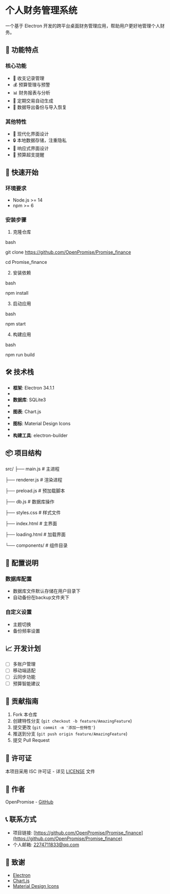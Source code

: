 # 个人财务管理系统

一个基于 Electron 开发的跨平台桌面财务管理应用，帮助用户更好地管理个人财务。

## 🌟 功能特点

### 核心功能
- 📝 收支记录管理
- 💰 预算管理与预警
- 📊 财务报表与分析
- 🔄 定期交易自动生成
- 💾 数据导出备份与导入恢复

### 其他特性
- 🎨 现代化界面设计
- 🔒 本地数据存储，注重隐私
- 📱 响应式界面设计
- 🔔 预算超支提醒

## 🚀 快速开始

### 环境要求
- Node.js >= 14
- npm >= 6

### 安装步骤

1. 克隆仓库

bash

git clone https://github.com/OpenPromise/Promise_finance

cd Promise_finance

2. 安装依赖

bash

npm install

3. 启动应用

bash

npm start

4. 构建应用

bash

npm run build


## 🛠️ 技术栈

- **框架**: Electron 34.1.1
- 
- **数据库**: SQLite3
- 
- **图表**: Chart.js
- 
- **图标**: Material Design Icons
- 
- **构建工具**: electron-builder

## 📦 项目结构

src/
├── main.js # 主进程

├── renderer.js # 渲染进程

├── preload.js # 预加载脚本

├── db.js # 数据库操作

├── styles.css # 样式文件

├── index.html # 主界面

├── loading.html # 加载界面

└── components/ # 组件目录


## 🔧 配置说明

### 数据库配置
- 数据库文件默认存储在用户目录下
- 自动备份在backup文件夹下

### 自定义设置
- 主题切换
- 备份频率设置


## 📈 开发计划

- [ ] 多账户管理
- [ ] 移动端适配
- [ ] 云同步功能
- [ ] 预算智能建议

## 🤝 贡献指南

1. Fork 本仓库
2. 创建特性分支 (`git checkout -b feature/AmazingFeature`)
3. 提交更改 (`git commit -m '添加一些特性'`)
4. 推送到分支 (`git push origin feature/AmazingFeature`)
5. 提交 Pull Request

## 📄 许可证

本项目采用 ISC 许可证 - 详见 [LICENSE](LICENSE) 文件

## 👥 作者

OpenPromise - [GitHub](https://github.com/OpenPromise)

## 📞 联系方式

- 项目链接: [https://github.com/OpenPromise/Promise_finance](https://github.com/OpenPromise/Promise_finance)
- 个人邮箱: 2274711833@qq.com

## 🙏 致谢

- [Electron](https://www.electronjs.org/)
- [Chart.js](https://www.chartjs.org/)
- [Material Design Icons](https://materialdesignicons.com/)



